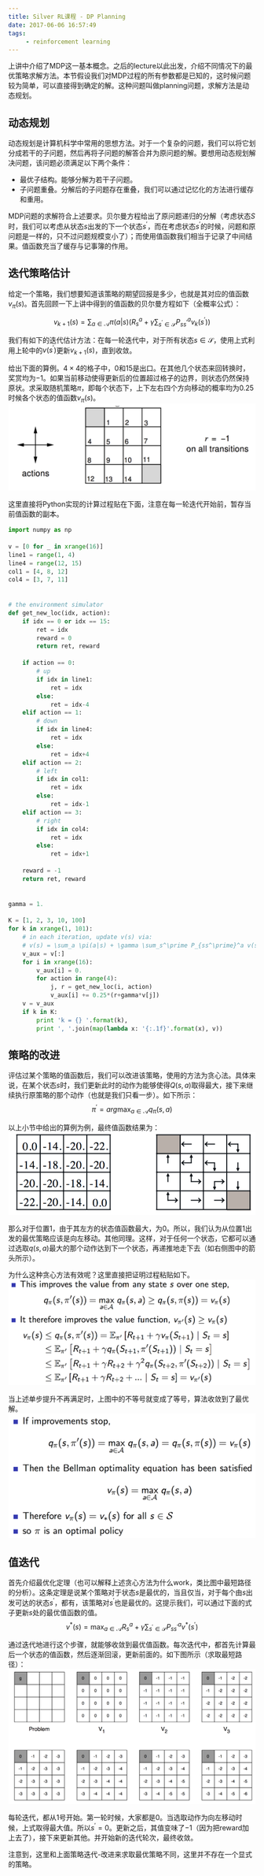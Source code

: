 ```yaml
---
title: Silver RL课程 - DP Planning
date: 2017-06-06 16:57:49
tags:
     - reinforcement learning
---
```

上讲中介绍了MDP这一基本概念。之后的lecture以此出发，介绍不同情况下的最优策略求解方法。本节假设我们对MDP过程的所有参数都是已知的，这时候问题较为简单，可以直接得到确定的解。这种问题叫做planning问题，求解方法是动态规划。
<!-- more -->

## 动态规划
动态规划是计算机科学中常用的思想方法。对于一个复杂的问题，我们可以将它划分成若干的子问题，然后再将子问题的解答合并为原问题的解。要想用动态规划解决问题，该问题必须满足以下两个条件：

- 最优子结构。能够分解为若干子问题。
- 子问题重叠。分解后的子问题存在重叠，我们可以通过记忆化的方法进行缓存和重用。

MDP问题的求解符合上述要求。贝尔曼方程给出了原问题递归的分解（考虑状态$S$时，我们可以考虑从状态$s$出发的下一个状态$s^\prime$，而在考虑状态$s^\prime$的时候，问题和原问题是一样的，只不过问题规模变小了）；而使用值函数我们相当于记录了中间结果。值函数充当了缓存与记事簿的作用。

## 迭代策略估计
给定一个策略，我们想要知道该策略的期望回报是多少，也就是其对应的值函数$v_\pi(s)$。首先回顾一下上讲中得到的值函数的贝尔曼方程如下（全概率公式）：

$$v_{k+1}(s) = \sum_{a\in \mathcal{A}}\pi(a|s)(R_s^a+\gamma\sum_{s^\prime \in \mathcal{S}} P_{ss^\prime}^av_k(s^\prime))$$

我们有如下的迭代估计方法：在每一轮迭代中，对于所有状态$s\in \mathcal{S}$，使用上式利用上轮中的$v(s^\prime)$更新$v_{k+1}(s)$，直到收敛。

给出下面的算例。$4\times 4$的格子中，$0$和$15$是出口。在其他几个状态来回转换时，奖赏均为$-1$。如果当前移动使得更新后的位置超过格子的边界，则状态仍然保持原状。求采取随机策略$\pi$，即每个状态下，上下左右四个方向移动的概率均为$0.25$时候各个状态的值函数$v_\pi(s)$。
![Demo](/img/silver_rl_dp_policy_evaluating_demo.png)

这里直接将Python实现的计算过程贴在下面，注意在每一轮迭代开始前，暂存当前值函数的副本。

``` py
import numpy as np

v = [0 for _ in xrange(16)]
line1 = range(1, 4)
line4 = range(12, 15)
col1 = [4, 8, 12]
col4 = [3, 7, 11]


# the environment simulator
def get_new_loc(idx, action):
    if idx == 0 or idx == 15:
        ret = idx
        reward = 0
        return ret, reward

    if action == 0:
        # up
        if idx in line1:
            ret = idx
        else:
            ret = idx-4
    elif action == 1:
        # down
        if idx in line4:
            ret = idx
        else:
            ret = idx+4
    elif action == 2:
        # left
        if idx in col1:
            ret = idx
        else:
            ret = idx-1
    elif action == 3:
        # right
        if idx in col4:
            ret = idx
        else:
            ret = idx+1

    reward = -1
    return ret, reward


gamma = 1.

K = [1, 2, 3, 10, 100]
for k in xrange(1, 101):
    # in each iteration, update v(s) via:
    # v(s) = \sum_a \pi(a|s) + \gamma \sum_s^\prime P_{ss^\prime}^a v(s^\prime)
    v_aux = v[:]
    for i in xrange(16):
        v_aux[i] = 0.
        for action in range(4):
            j, r = get_new_loc(i, action)
            v_aux[i] += 0.25*(r+gamma*v[j])
    v = v_aux
    if k in K:
        print 'k = {} '.format(k),
        print ', '.join(map(lambda x: '{:.1f}'.format(x), v))

```

## 策略的改进
评估过某个策略的值函数后，我们可以改进该策略，使用的方法为贪心法。具体来说，在某个状态$s$时，我们更新此时的动作为能够使得$Q(s,a)$取得最大，接下来继续执行原策略的那个动作（也就是我们只看一步）。如下所示：
$$\pi^\prime = arg\max_{a\in \mathcal{A}}q_\pi(s,a)$$

以上小节中给出的算例为例，最终值函数结果为：
![策略估计结果](/img/silver_rl_dp_policy_evaluating_demo_result.png)

那么对于位置$1$，由于其左方的状态值函数最大，为$0$。所以，我们认为从位置$1$出发的最优策略应该是向左移动。其他同理。这样，对于任何一个状态，它都可以通过选取$q(s,a)$最大的那个动作达到下一个状态，再递推地走下去（如右侧图中的箭头所示）。

为什么这种贪心方法有效呢？这里直接把证明过程粘贴如下。
![贪心方法work的证明](/img/silver_rl_dp_improve_policy_greedily_proof.png)

当上述单步提升不再满足时，上图中的不等号就变成了等号，算法收敛到了最优解。
![贪心方法的终止](/img/silver_rl_dp_improve_policy_greedily_proof_2.png)

## 值迭代
首先介绍最优化定理（也可以解释上述贪心方法为什么work，类比图中最短路径的分析）。这条定理是说某个策略对于状态$s$是最优的，当且仅当，对于每个由$s$出发可达的状态$s^\prime$，都有，该策略对$s^\prime$也是最优的。这提示我们，可以通过下面的式子更新$s$处的最优值函数的值。
$$v^\ast(s) = \max_{a\in \mathcal{A}}R_s^a+\gamma\sum_{s^\prime\in \mathcal{S}}P_{ss^\prime}^av^\ast(s^\prime)$$

通过迭代地进行这个步骤，就能够收敛到最优值函数。每次迭代中，都首先计算最后一个状态的值函数，然后逐渐回滚，更新前面的。如下图所示（求取最短路径）：
![值迭代方法示例](/img/silver_rl_dp_value_iteration_demo.png)

每轮迭代，都从$1$号开始。第一轮时候，大家都是$0$。当选取动作为向左移动时候，上式取得最大值。所以$s^\prime=0$。更新之后，其值变味了$-1$（因为把reward加上去了），接下来更新其他。并开始新的迭代轮次，最终收敛。

注意到，这里和上面策略迭代-改进来求取最优策略不同，这里并不存在一个显式的策略。
